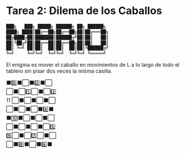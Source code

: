 # Tarea 2: Dilema de los Caballos
```txt
███╗   ███╗ █████╗ ██████╗ ██╗ ██████╗ 
████╗ ████║██╔══██╗██╔══██╗██║██╔═══██╗
██╔████╔██║███████║██████╔╝██║██║   ██║
██║╚██╔╝██║██╔══██║██╔══██╗██║██║   ██║
██║ ╚═╝ ██║██║  ██║██║  ██║██║╚██████╔╝
╚═╝     ╚═╝╚═╝  ╚═╝╚═╝  ╚═╝╚═╝ ╚═════╝
```

El enigma es mover el caballo en movimientos de L a lo largo de todo el tablero sin pisar dos veces la misma casilla.

⬛0️⃣⬛⬜⬛2️⃣⬛⬜<br>
⬜⬛⬜1️⃣⬜⬛⬜3️⃣<br>
11 ⬜⬛⬜⬛⬜⬛⬜<br>
⬜⬛⬜⬛⬜⬛4️⃣⬛<br>
⬛🔟⬛⬜⬛⬜⬛⬜<br>
⬜⬛⬜⬛⬜⬛⬜5️⃣<br>
9️⃣⬜⬛⬜7️⃣⬜⬛⬜<br>
⬜⬛8️⃣⬛⬜⬛6️⃣⬛<br>